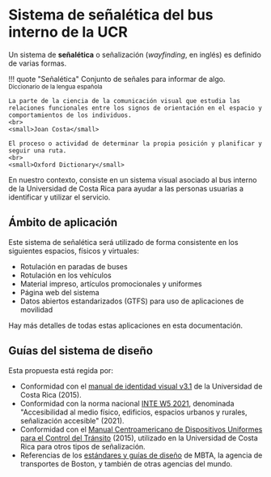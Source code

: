 # Sistema de señalética del bus interno de la UCR

Un sistema de **señalética** o señalización (*wayfinding*, en inglés) es definido de varias formas.

!!! quote "Señalética"
    Conjunto de señales para informar de algo.
    <br>
    <small>Diccionario de la lengua española</small>
    
    La parte de la ciencia de la comunicación visual que estudia las relaciones funcionales entre los signos de orientación en el espacio y comportamientos de los individuos.
    <br>
    <small>Joan Costa</small>

    El proceso o actividad de determinar la propia posición y planificar y seguir una ruta.
    <br>
    <small>Oxford Dictionary</small>

En nuestro contexto, consiste en un sistema visual asociado al bus interno de la Universidad de Costa Rica para ayudar a las personas usuarias a identificar y utilizar el servicio.

## Ámbito de aplicación

Este sistema de señalética será utilizado de forma consistente en los siguientes espacios, físicos y virtuales:

- Rotulación en paradas de buses
- Rotulación en los vehículos
- Material impreso, artículos promocionales y uniformes
- Página web del sistema
- Datos abiertos estandarizados (GTFS) para uso de aplicaciones de movilidad

Hay más detalles de todas estas aplicaciones en esta documentación.

## Guías del sistema de diseño

Esta propuesta está regida por:

- Conformidad con el [manual de identidad visual v3.1](./assets/references/identidad_visual_ucr_3.1.pdf) de la Universidad de Costa Rica (2015).
- Conformidad con la norma nacional [INTE W5 2021](./assets/references/norma_INTE_W5_2021.pdf), denominada "Accesibilidad al medio físico, edificios, espacios urbanos y rurales, señalización accesible" (2021).
- Conformidad con el [Manual Centroamericano de Dispositivos Uniformes para el Control del Tránsito](./assets/references/manual_centroamericano.pdf) (2015), utilizado en la Universidad de Costa Rica para otros tipos de señalización.
- Referencias de los [estándares y guías de diseño](https://www.mbta.com/engineering/design-standards-and-guidelines) de MBTA, la agencia de transportes de Boston, y también de otras agencias del mundo.
